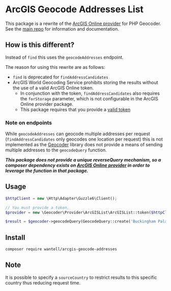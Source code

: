 # ArcGIS Geocode Addresses List

This package is a rewrite of the
[ArcGIS Online provider](https://github.com/geocoder-php/arcgis-online-provider)
for PHP Geocoder. See the [main repo](https://github.com/geocoder-php/Geocoder)
for information and documentation.

## How is this different?
Instead of `find` this uses the `geocodeAddresses` endpoint.

The reason for using this rewrite are as follows:
* `find` is deprecated for `findAddressCandidates`
* ArcGIS World Geocoding Service prohibits storing the results without the use
of a valid ArcGIS Online token.
    * In conjunction with the token, `findAddressCandidates` also requires the
    `forStorage` parameter, which is not configurable in the ArcGIS Online
    provider package.
    * This package requires that you provide a
    [valid token](https://developers.arcgis.com/rest/geocode/api-reference/geocoding-authenticate-a-request.htm)

### Note on endpoints
While `geocodeAddresses` can geocode multiple addresses per request
(`findAddressCandidates` only geocodes one location per request) this is not
implemented as the [Geocoder](https://github.com/geocoder-php/Geocoder) library
does not provide a means of sending multiple addresses to the `geocodeQuery`
function.

***This package does not provide a unique reverseQuery mechanism, so a composer
dependency exists on
[ArcGIS Online provider](https://github.com/geocoder-php/arcgis-online-provider)
in order to leverage the function in that package.***

## Usage

```php
$httpClient = new \Http\Adapter\Guzzle6\Client();

// You must provide a token.
$provider = new \Geocoder\Provider\ArcGISList\ArcGISList::token($httpClient, 'your-token');

$result = $geocoder->geocodeQuery(GeocodeQuery::create('Buckingham Palace, London'));
```

## Install

```bash
composer require wantell/arcgis-geocode-addresses
```

## Note

It is possible to specify a `sourceCountry` to restrict results to this specific
country thus reducing request time.
